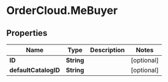 # OrderCloud.MeBuyer

## Properties
Name | Type | Description | Notes
------------ | ------------- | ------------- | -------------
**ID** | **String** |  | [optional] 
**defaultCatalogID** | **String** |  | [optional] 


